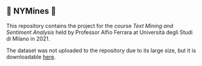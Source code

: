 ## 📰 NYMines 📰

This repository contains the project for the course _Text Mining and Sentiment Analysis_ held by Professor Alfio Ferrara at Università degli Studi di Milano in 2021.

The dataset was not uploaded to the repository due to its large size, but it is downloadable [here][1].



[1]: https://www.kaggle.com/aashita/nyt-comments
